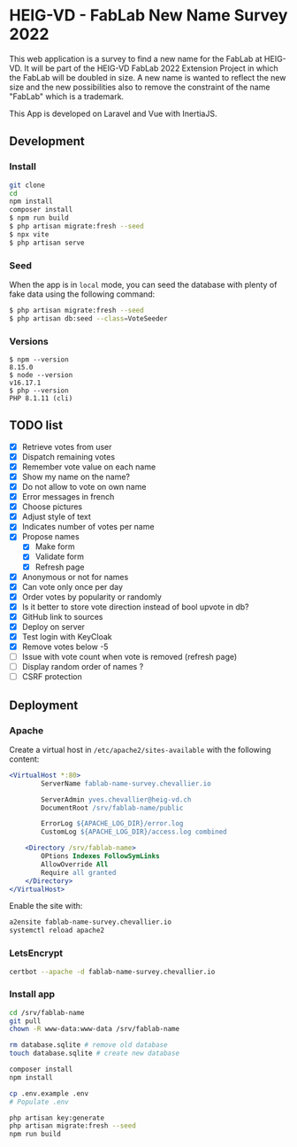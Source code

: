 # HEIG-VD - FabLab New Name Survey 2022

This web application is a survey to find a new name for the FabLab at HEIG-VD.
It will be part of the HEIG-VD FabLab 2022 Extension Project in which the FabLab will be doubled in size. A new name is wanted to reflect the new size and the new possibilities also to remove the constraint of the name "FabLab" which is a trademark.

This App is developed on Laravel and Vue with InertiaJS.

## Development

### Install

```bash
git clone
cd
npm install
composer install
$ npm run build
$ php artisan migrate:fresh --seed
$ npx vite
$ php artisan serve
```

### Seed

When the app is in `local` mode, you can seed the database with plenty of fake data using the following command:

```bash
$ php artisan migrate:fresh --seed
$ php artisan db:seed --class=VoteSeeder
```

### Versions

```
$ npm --version
8.15.0
$ node --version
v16.17.1
$ php --version
PHP 8.1.11 (cli)
```

## TODO list

- [x] Retrieve votes from user
- [x] Dispatch remaining votes
- [x] Remember vote value on each name
- [x] Show my name on the name?
- [x] Do not allow to vote on own name
- [x] Error messages in french
- [x] Choose pictures
- [x] Adjust style of text
- [x] Indicates number of votes per name
- [x] Propose names
  - [x] Make form
  - [x] Validate form
  - [x] Refresh page
- [x] Anonymous or not for names
- [x] Can vote only once per day
- [x] Order votes by popularity or randomly
- [x] Is it better to store vote direction instead of bool upvote in db?
- [x] GitHub link to sources
- [x] Deploy on server
- [x] Test login with KeyCloak
- [x] Remove votes below -5
- [ ] Issue with vote count when vote is removed (refresh page)
- [ ] Display random order of names ?
- [ ] CSRF protection

## Deployment

### Apache

Create a virtual host in `/etc/apache2/sites-available` with the following content:

```apache
<VirtualHost *:80>
        ServerName fablab-name-survey.chevallier.io

        ServerAdmin yves.chevallier@heig-vd.ch
        DocumentRoot /srv/fablab-name/public

        ErrorLog ${APACHE_LOG_DIR}/error.log
        CustomLog ${APACHE_LOG_DIR}/access.log combined

    <Directory /srv/fablab-name>
        OPtions Indexes FollowSymLinks
        AllowOverride All
        Require all granted
    </Directory>
</VirtualHost>
```

Enable the site with:

```bash
a2ensite fablab-name-survey.chevallier.io
systemctl reload apache2
```

### LetsEncrypt

```bash
certbot --apache -d fablab-name-survey.chevallier.io
```

### Install app

```bash
cd /srv/fablab-name
git pull
chown -R www-data:www-data /srv/fablab-name

rm database.sqlite # remove old database
touch database.sqlite # create new database

composer install
npm install

cp .env.example .env
# Populate .env

php artisan key:generate
php artisan migrate:fresh --seed
npm run build
```
